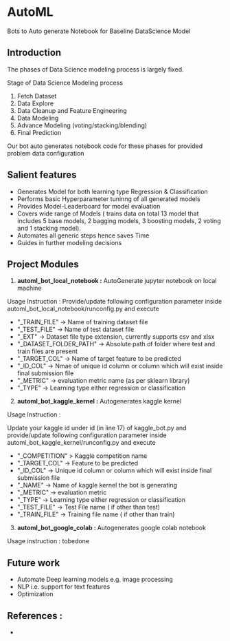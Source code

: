 # AutoML
Bots to Auto generate Notebook for Baseline DataScience Model 

## Introduction 
The phases of Data Science modeling process is largely fixed. 

Stage of Data Science Modeling process 
1. Fetch Dataset 
2. Data Explore 
3. Data Cleanup and Feature Engineering 
4. Data Modeling 
5. Advance Modeling  (voting/stacking/blending)
6. Final Prediction  

Our bot auto generates notebook code for these phases for provided problem data configuration 

## Salient features 
- Generates Model for both learning type Regression & Classification 
- Performs basic Hyperparameter tuninng of all generated models  
- Provides Model-Leaderboard for model evaluation 
- Covers wide range of Models ( trains data  on total 13 model that includes  5 base models,  2 bagging models, 3 boosting models,  2 voting and  1 stacking model). 
- Automates all generic steps hence saves Time  
- Guides in further modeling decisions

## Project Modules 

1. <B> automl_bot_local_notebook :</B> AutoGenerate jupyter notebook on local machine

Usage Instruction : Provide/update following configuration parameter inside automl_bot_local_notebook/runconfig.py and execute

- "_TRAIN_FILE" ->  Name of training dataset file
- "_TEST_FILE" ->  Name of test dataset file
- "_EXT" -> Dataset file type extension, currently supports csv and xlsx 
- "_DATASET_FOLDER_PATH" -> Absolute path of folder where test and train files are present
- "_TARGET_COL" ->  Name of target feature to be predicted
- "_ID_COL" ->  Nmae of unique id column or column which will exist inside final submission file 
- "_METRIC" ->  evaluation metric name (as per sklearn library)
- "_TYPE"  -> Learning type either regression  or classification
		  

2.  <B>automl_bot_kaggle_kernel :</B> Autogenerates kaggle kernel 

Usage Instruction : 

Update your  kaggle id under id (in line 17) of kaggle_bot.py and provide/update following configuration parameter inside automl_bot_kaggle_kernel/runconfig.py and execute

- "_COMPETITION" >  Kaggle competition name
- "_TARGET_COL" ->  Feature to be predicted
- "_ID_COL" -> Unique id column or column which will exist inside final submission file
- "_NAME" -> Name of kaggle kernel  the bot is generating 
- "_METRIC" ->  evaluation metric
- "_TYPE" ->  Learning type either regression  or classification
- "_TEST_FILE" ->  Test File name ( if other than test)
- "_TRAIN_FILE" -> Training file name ( if other than train)


             

3.  <B>automl_bot_google_colab : </B> Autogenerates google colab notebook
  
  Usage instruction : tobedone



## Future work 
- Automate Deep learning models e.g. image processing
- NLP i.e. support for text features
- Optimization 

## References :
-  
